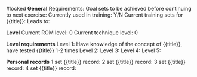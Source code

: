 #locked
**General**
Requirements:
Goal sets to be achieved before continuing to next exercise:
Currently used in training: Y/N
Current training sets for {{title}}:
Leads to: 

**Level**
Current ROM level: 0
Current technique level: 0

**Level requirements**
Level 1: Have knowledge of the concept of {{title}}, have tested {{title}} 1-2 times
Level 2:
Level 3:
Level 4:
Level 5:

**Personal records**
1 set {{title}} record:
2 set {{title}} record:
3 set {{title}} record:
4 set {{title}} record:



